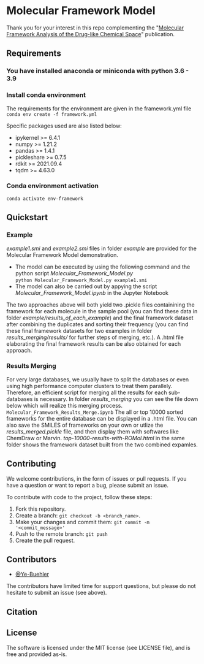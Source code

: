 # Molecular Framework Model

Thank you for your interest in this repo complementing the "[Molecular Framework Analysis of the Drug-like Chemical Space](https:)" publication.

## Requirements
### You have installed anaconda or miniconda with python 3.6 - 3.9
### Install conda environment

The requirements for the environment are given in the framework.yml file
<Br/>`conda env create -f framework.yml`

Specific packages used are also listed below:
  - ipykernel >= 6.4.1
  - numpy >= 1.21.2
  - pandas >= 1.4.1
  - pickleshare >= 0.7.5
  - rdkit >= 2021.09.4
  - tqdm >= 4.63.0
  
### Conda environment activation
 `conda activate env-framework`
 
## Quickstart

### Example

*example1.smi* and *example2.smi* files in folder *example* are provided for the Molecular Framework Model demonstration.

  - The model can be executed by using the following command and the python script *Molecular_Framework_Model.py*
<Br/>`python Molecular_Framework_Model.py example1.smi`
  - The model can also be carried out by appying the script *Molecular_Framework_Model.ipynb* in the Jupyter Notebook
 
The two approaches above will both yield two .pickle files containining the framework for each molecule in the sample pool (you can find these data in folder *example/results_of_each_example*) and the final framework dataset after combining the duplicates and sorting their frequency (you can find these final framework datasets for two examples in folder *results_merging/results/* for further steps of merging, etc.). A .html file elaborating the final framework results can be also obtained for each approach.

### Results Merging

For very large databases, we usually have to split the databases or even using high performance computer clusters to treat them parallely. Therefore, an efficient script for merging all the results for each sub-databases is necessary. In folder *results_merging* you can see the file down below which will realize this merging process.
<Br/>`Molecular_Framework_Results_Merge.ipynb`
The all or top 10000 sorted frameworks for the entire database can be displayed in a .html file. You can also save the SMILES of frameworks on your own or utlize the *results_merged.pickle* file, and then display them with softwares like ChemDraw or Marvin.
*top-10000-results-with-ROMol.html* in the same folder shows the framework dataset built from the two combined expamles.

## Contributing

We welcome contributions, in the form of issues or pull requests.
If you have a question or want to report a bug, please submit an issue.

To contribute with code to the project, follow these steps:
1. Fork this repository.
2. Create a branch: `git checkout -b <branch_name>`.
3. Make your changes and commit them: `git commit -m '<commit_message>'`
4. Push to the remote branch: `git push`
5. Create the pull request.

## Contributors

* [@Ye-Buehler](https://github.com/Ye-Buehler)

The contributors have limited time for support questions, but please do not hesitate to submit an issue (see above).
 
## Citation 
## License

The software is licensed under the MIT license (see LICENSE file), and is free and provided as-is.

